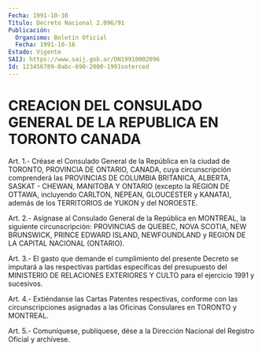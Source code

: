 ```yaml
---
Fecha: 1991-10-10
Título: Decreto Nacional 2.096/91
Publicación:
  Organismo: Boletín Oficial
  Fecha: 1991-10-16
Estado: Vigente
SAIJ: https://www.saij.gob.ar/DN19910002096
Id: 123456789-0abc-690-2000-1991soterced
---
```

# CREACION DEL CONSULADO GENERAL DE LA REPUBLICA EN TORONTO CANADA

<a id="1"></a>
Art.  1.-  Créase  el  Consulado General de la República en la ciudad de TORONTO, PROVINCIA DE ONTARIO, CANADA, cuya circunscripción comprenderá las  PROVINCIAS  DE COLUMBIA BRITANICA, ALBERTA, SASKAT - CHEWAN, MANITOBA Y ONTARIO (excepto  la REGION DE OTTAWA,  incluyendo  CARLTON, NEPEAN, GLOUCESTER y KANATA),  además de los TERRITORIOS de YUKON y del NOROESTE.

<a id="2"></a>
Art.  2.-  Asígnase  al  Consulado  General de la República en MONTREAL, la siguiente circunscripción: PROVINCIAS  de QUEBEC, NOVA SCOTIA, NEW BRUNSWICK, PRINCE EDWARD ISLAND, NEWFOUNDLAND  y REGION DE LA CAPITAL NACIONAL (ONTARIO).

<a id="3"></a>
Art.  3.-  El  gasto  que demande el cumplimiento del presente Decreto  se  imputará a las respectivas  partidas  específicas  del presupuesto del  MINISTERIO  DE  RELACIONES EXTERIORES Y CULTO para el ejercicio 1991 y sucesivos.

<a id="4"></a>
Art. 4.- Extiéndanse las Cartas Patentes respectivas, conforme con las  circunscripciones  asignadas  a las Oficinas Consulares en TORONTO y MONTREAL.

<a id="5"></a>
Art. 5.- Comuníquese, publíquese, dése a la Dirección Nacional del Registro Oficial y archívese.